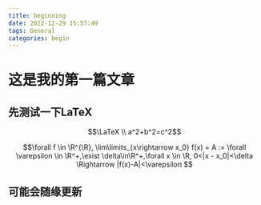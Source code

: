 ```yaml
---
title: beginning
date: 2022-12-29 15:57:49
tags: General
categories: begin
---
```


# 这是我的第一篇文章

## 先测试一下LaTeX

$$\LaTeX \\ a^2+b^2=c^2$$

$$\forall f \in \R^{\R}, \lim\limits_{x\rightarrow x_0} f(x) = A := \forall \varepsilon \in \R^+,\exist \delta\in\R^+,\forall x \in \R, 0<|x - x_0|<\delta \Rightarrow |f(x)-A|<\varepsilon $$

## 可能会随缘更新
